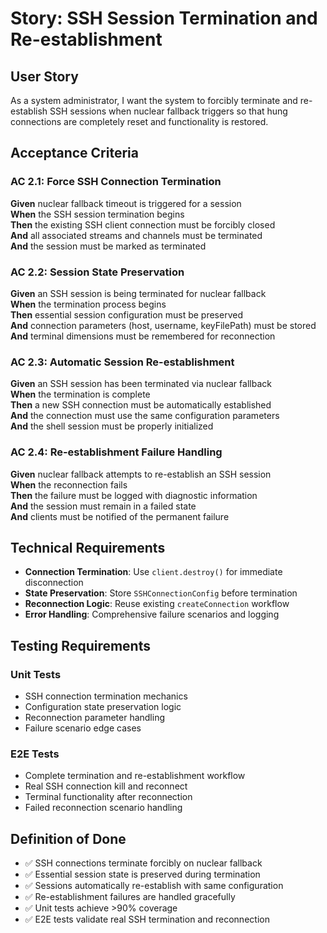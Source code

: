 # Story: SSH Session Termination and Re-establishment

## User Story
As a system administrator, I want the system to forcibly terminate and re-establish SSH sessions when nuclear fallback triggers so that hung connections are completely reset and functionality is restored.

## Acceptance Criteria

### AC 2.1: Force SSH Connection Termination
**Given** nuclear fallback timeout is triggered for a session  
**When** the SSH session termination begins  
**Then** the existing SSH client connection must be forcibly closed  
**And** all associated streams and channels must be terminated  
**And** the session must be marked as terminated  

### AC 2.2: Session State Preservation
**Given** an SSH session is being terminated for nuclear fallback  
**When** the termination process begins  
**Then** essential session configuration must be preserved  
**And** connection parameters (host, username, keyFilePath) must be stored  
**And** terminal dimensions must be remembered for reconnection  

### AC 2.3: Automatic Session Re-establishment
**Given** an SSH session has been terminated via nuclear fallback  
**When** the termination is complete  
**Then** a new SSH connection must be automatically established  
**And** the connection must use the same configuration parameters  
**And** the shell session must be properly initialized  

### AC 2.4: Re-establishment Failure Handling
**Given** nuclear fallback attempts to re-establish an SSH session  
**When** the reconnection fails  
**Then** the failure must be logged with diagnostic information  
**And** the session must remain in a failed state  
**And** clients must be notified of the permanent failure  

## Technical Requirements

- **Connection Termination**: Use `client.destroy()` for immediate disconnection
- **State Preservation**: Store `SSHConnectionConfig` before termination
- **Reconnection Logic**: Reuse existing `createConnection` workflow
- **Error Handling**: Comprehensive failure scenarios and logging

## Testing Requirements

### Unit Tests
- SSH connection termination mechanics
- Configuration state preservation logic
- Reconnection parameter handling
- Failure scenario edge cases

### E2E Tests
- Complete termination and re-establishment workflow
- Real SSH connection kill and reconnect
- Terminal functionality after reconnection
- Failed reconnection scenario handling

## Definition of Done

- ✅ SSH connections terminate forcibly on nuclear fallback
- ✅ Essential session state is preserved during termination
- ✅ Sessions automatically re-establish with same configuration
- ✅ Re-establishment failures are handled gracefully
- ✅ Unit tests achieve >90% coverage
- ✅ E2E tests validate real SSH termination and reconnection